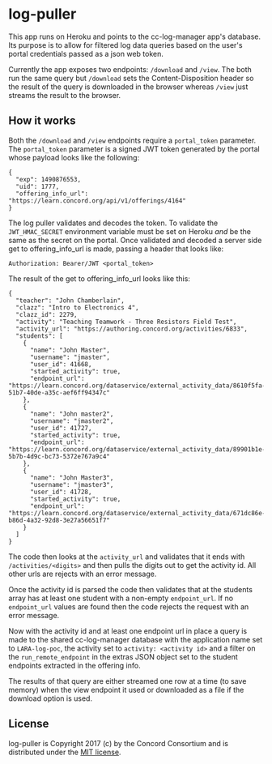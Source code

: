 # log-puller

This app runs on Heroku and points to the cc-log-manager app's database.  Its purpose
is to allow for filtered log data queries based on the user's portal credentials passed as a json web token.

Currently the app exposes two endpoints: `/download` and `/view`.  The both run the same
query but `/download` sets the Content-Disposition header so the result of the query
is downloaded in the browser whereas `/view` just streams the result to the browser.

## How it works

Both the `/download` and `/view` endpoints require a `portal_token` parameter.  The
`portal_token` parameter is a signed JWT token generated by the portal whose payload
looks like the following:

```
{
  "exp": 1490876553,
  "uid": 1777,
  "offering_info_url": "https://learn.concord.org/api/v1/offerings/4164"
}
```

The log puller validates and decodes the token.  To validate the `JWT_HMAC_SECRET` environment variable
must be set on Heroku *and* be the same as the secret on the portal.  Once validated and decoded a server side
get to offering_info_url is made, passing a header that looks like:

```
Authorization: Bearer/JWT <portal_token>
```

The result of the get to offering_info_url looks like this:

```
{
  "teacher": "John Chamberlain",
  "clazz": "Intro to Electronics 4",
  "clazz_id": 2279,
  "activity": "Teaching Teamwork - Three Resistors Field Test",
  "activity_url": "https://authoring.concord.org/activities/6833",
  "students": [
    {
      "name": "John Master",
      "username": "jmaster",
      "user_id": 41668,
      "started_activity": true,
      "endpoint_url": "https://learn.concord.org/dataservice/external_activity_data/8610f5fa-51b7-40de-a35c-aef6ff94347c"
    },
    {
      "name": "John master2",
      "username": "jmaster2",
      "user_id": 41727,
      "started_activity": true,
      "endpoint_url": "https://learn.concord.org/dataservice/external_activity_data/89901b1e-5b7b-4d9c-bc73-5372e767a9c4"
    },
    {
      "name": "John Master3",
      "username": "jmaster3",
      "user_id": 41728,
      "started_activity": true,
      "endpoint_url": "https://learn.concord.org/dataservice/external_activity_data/671dc86e-b86d-4a32-92d8-3e27a56651f7"
    }
  ]
}
```

The code then looks at the `activity_url` and validates that it ends with `/activities/<digits>` and then pulls the
digits out to get the activity id.  All other urls are rejects with an error message.

Once the activity id is parsed the code then validates that at the students array has at least one student with a
non-empty `endpoint_url`.  If no `endpoint_url` values are found then the code rejects the request with an error message.

Now with the activity id and at least one endpoint url in place a query is made to the shared cc-log-manager database
with the application name set to `LARA-log-poc`, the activity set to `activity: <activity id>` and a filter on the
`run_remote_endpoint` in the extras JSON object set to the student endpoints extracted in the offering info.

The results of that query are either streamed one row at a time (to save memory) when the view endpoint it used or
downloaded as a file if the download option is used.

## License

log-puller is Copyright 2017 (c) by the Concord Consortium and is distributed under the [MIT license](http://www.opensource.org/licenses/MIT).

